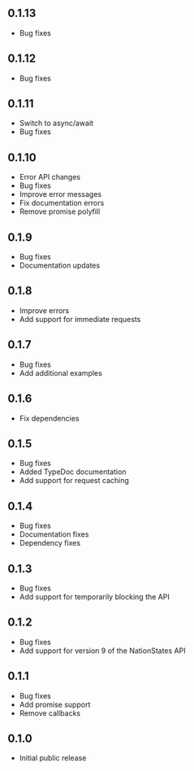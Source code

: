 ## 0.1.13 ##

* Bug fixes

## 0.1.12 ##

* Bug fixes

## 0.1.11 ##

* Switch to async/await
* Bug fixes

## 0.1.10 ##

* Error API changes
* Bug fixes
* Improve error messages
* Fix documentation errors
* Remove promise polyfill

## 0.1.9 ##

* Bug fixes
* Documentation updates

## 0.1.8 ##

* Improve errors
* Add support for immediate requests

## 0.1.7 ##

* Bug fixes
* Add additional examples

## 0.1.6 ##

* Fix dependencies

## 0.1.5 ##

* Bug fixes
* Added TypeDoc documentation
* Add support for request caching

## 0.1.4 ##

* Bug fixes
* Documentation fixes
* Dependency fixes

## 0.1.3 ##

* Bug fixes
* Add support for temporarily blocking the API

## 0.1.2 ##

* Bug fixes
* Add support for version 9 of the NationStates API

## 0.1.1 ##

* Bug fixes
* Add promise support
* Remove callbacks

## 0.1.0 ##

* Initial public release
